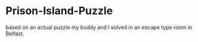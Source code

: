 # Prison-Island-Puzzle
based on an actual puzzle my buddy and I solved in an escape type room in Belfast.
